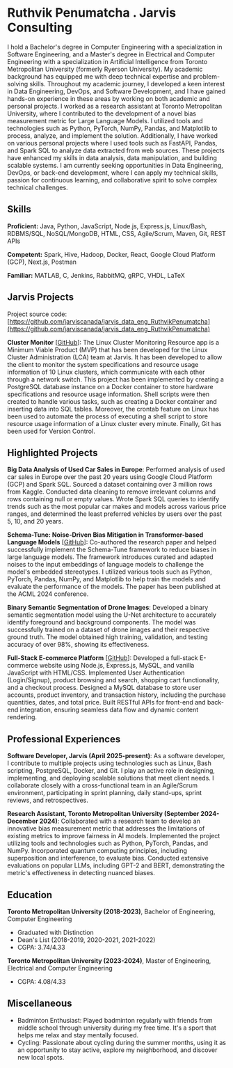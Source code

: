 # Ruthvik Penumatcha . Jarvis Consulting

I hold a Bachelor's degree in Computer Engineering with a specialization in Software Engineering, and a Master's degree in Electrical and Computer Engineering with a specialization in Artificial Intelligence from Toronto Metropolitan University (formerly Ryerson University). My academic background has equipped me with deep technical expertise and problem-solving skills. Throughout my academic journey, I developed a keen interest in Data Engineering, DevOps, and Software Development, and I have gained hands-on experience in these areas by working on both academic and personal projects. I worked as a research assistant at Toronto Metropolitan University, where I contributed to the development of a novel bias measurement metric for Large Language Models. I utilized tools and technologies such as Python, PyTorch, NumPy, Pandas, and Matplotlib to process, analyze, and implement the solution. Additionally, I have worked on various personal projects where I used tools such as FastAPI, Pandas, and Spark SQL to analyze data extracted from web sources. These projects have enhanced my skills in data analysis, data manipulation, and building scalable systems. I am currently seeking opportunities in Data Engineering, DevOps, or back-end development, where I can apply my technical skills, passion for continuous learning, and collaborative spirit to solve complex technical challenges.

## Skills

**Proficient:** Java, Python, JavaScript, Node.js, Express.js, Linux/Bash, RDBMS/SQL, NoSQL/MongoDB, HTML, CSS, Agile/Scrum, Maven, Git, REST APIs

**Competent:** Spark, Hive, Hadoop, Docker, React, Google Cloud Platform (GCP), Next.js, Postman

**Familiar:** MATLAB, C, Jenkins, RabbitMQ, gRPC, VHDL, LaTeX

## Jarvis Projects

Project source code: [https://github.com/jarviscanada/jarvis_data_eng_RuthvikPenumatcha](https://github.com/jarviscanada/jarvis_data_eng_RuthvikPenumatcha)


**Cluster Monitor** [[GitHub](https://github.com/jarviscanada/jarvis_data_eng_RuthvikPenumatcha/tree/master/linux_sql)]: The Linux Cluster Monitoring Resource app is a Minimum Viable Product (MVP) that has been developed for the Linux Cluster Administration (LCA) team at Jarvis. It has been developed to allow the client to monitor the system specifications and resource usage information of 10 Linux clusters, which communicate with each other through a network switch. This project has been implemented by creating a PostgreSQL database instance on a Docker container to store hardware specifications and resource usage information. Shell scripts were then created to handle various tasks, such as creating a Docker container and inserting data into SQL tables. Moreover, the crontab feature on Linux has been used to automate the process of executing a shell script to store resource usage information of a Linux cluster every minute. Finally, Git has been used for Version Control.


## Highlighted Projects
**Big Data Analysis of Used Car Sales in Europe**: Performed analysis of used car sales in Europe over the past 20 years using Google Cloud Platform (GCP) and Spark SQL. Sourced a dataset containing over 3 million rows from Kaggle. Conducted data cleaning to remove irrelevant columns and rows containing null or empty values. Wrote Spark SQL queries to identify trends such as the most popular car makes and models across various price ranges, and determined the least preferred vehicles by users over the past 5, 10, and 20 years.

**Schema-Tune: Noise-Driven Bias Mitigation in Transformer-based Language Models** [[GitHub](https://github.com/omidoos/Schema-Tune)]: Co-authored the research paper and helped successfully implement the Schema-Tune framework to reduce biases in large language models. The framework introduces curated and adapted noises to the input embeddings of language models to challenge the model's embedded stereotypes. I utilized various tools such as Python, PyTorch, Pandas, NumPy, and Matplotlib to help train the models and evaluate the performance of the models. The paper has been published at the ACML 2024 conference.

**Binary Semantic Segmentation of Drone Images**: Developed a binary semantic segmentation model using the U-Net architecture to accurately identify foreground and background components. The model was successfully trained on a dataset of drone images and their respective ground truth. The model obtained high training, validation, and testing accuracy of over 98%, showing its effectiveness.

**Full-Stack E-commerce Platform** [[GitHub](https://github.com/77ruthvik/EcommerceWebsite)]: Developed a full-stack E-commerce website using Node.js, Express.js, MySQL, and vanilla JavaScript with HTML/CSS. Implemented User Authentication (Login/Signup), product browsing and search, shopping cart functionality, and a checkout process. Designed a MySQL database to store user accounts, product inventory, and transaction history, including the purchase quantities, dates, and total price. Built RESTful APIs for front-end and back-end integration, ensuring seamless data flow and dynamic content rendering.


## Professional Experiences

**Software Developer, Jarvis (April 2025-present)**: As a software developer, I contribute to multiple projects using technologies such as Linux, Bash scripting, PostgreSQL, Docker, and Git. I play an active role in designing, implementing, and deploying scalable solutions that meet client needs. I collaborate closely with a cross-functional team in an Agile/Scrum environment, participating in sprint planning, daily stand-ups, sprint reviews, and retrospectives.

**Research Assistant, Toronto Metropolitan University (September 2024-December 2024)**: Collaborated with a research team to develop an innovative bias measurement metric that addresses the limitations of existing metrics to improve fairness in AI models. Implemented the project utilizing tools and technologies such as Python, PyTorch, Pandas, and NumPy. Incorporated quantum computing principles, including superposition and interference, to evaluate bias. Conducted extensive evaluations on popular LLMs, including GPT-2 and BERT, demonstrating the metric's effectiveness in detecting nuanced biases.


## Education
**Toronto Metropolitan University (2018-2023)**, Bachelor of Engineering, Computer Engineering
- Graduated with Distinction
- Dean's List (2018-2019, 2020-2021, 2021-2022)
- CGPA: 3.74/4.33

**Toronto Metropolitan University (2023-2024)**, Master of Engineering, Electrical and Computer Engineering
- CGPA: 4.08/4.33


## Miscellaneous
- Badminton Enthusiast: Played badminton regularly with friends from middle school through university during my free time. It's a sport that helps me relax and stay mentally focused.
- Cycling: Passionate about cycling during the summer months, using it as an opportunity to stay active, explore my neighborhood, and discover new local spots.